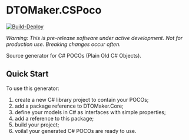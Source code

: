# DTOMaker.CSPoco

[![Build-Deploy](https://github.com/Psiman62/DTOMaker-CSPoco/actions/workflows/dotnet.yml/badge.svg)](https://github.com/Psiman62/DTOMaker-CSPoco/actions/workflows/dotnet.yml)

*Warning: This is pre-release software under active development. Not for production use. Breaking changes occur often.*

Source generator for C# POCOs (Plain Old C# Objects).

## Quick Start
To use this generator:
1. create a new C# library project to contain your POCOs;
2. add a package reference to DTOMaker.Core;
3. define your models in C# as interfaces with simple properties;
5. add a reference to this package;
6. build your project;
7. voila! your generated C# POCOs are ready to use.
